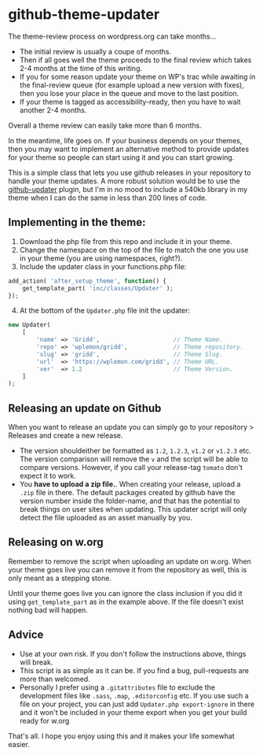 # github-theme-updater

The theme-review process on wordpress.org can take months...

* The initial review is usually a coupe of months.
* Then if all goes well the theme proceeds to the final review which takes 2-4 months at the time of this writing.
* If you for some reason update your theme on WP's trac while awaiting in the final-review queue (for example upload a new version with fixes), then you lose your place in the queue and move to the last position.
* If your theme is tagged as accessibility-ready, then you have to wait another 2-4 months.

Overall a theme review can easily take more than 6 months.

In the meantime, life goes on. If your business depends on your themes, then you may want to implement an alternative method to provide updates for your theme so people can start using it and you can start growing.

This is a simple class that lets you use github releases in your repository to handle your theme updates.
A more robust solution would be to use the [github-updater](https://github.com/afragen/github-updater) plugin, but I'm in no mood to include a 540kb library in my theme when I can do the same in less than 200 lines of code.

## Implementing in the theme:

1. Download the php file from this repo and include it in your theme.
2. Change the namespace on the top of the file to match the one you use in your theme (you are using namespaces, right?).
3. Include the updater class in your functions.php file:

```php
add_action( 'after_setup_theme', function() {
    get_template_part( 'inc/classes/Updater' );
});
```

4. At the bottom of the `Updater.php` file init the updater:

```php
new Updater(
	[
		'name' => 'Gridd',                     // Theme Name.
		'repo' => 'wplemon/gridd',             // Theme repository.
		'slug' => 'gridd',                     // Theme Slug.
		'url'  => 'https://wplemon.com/gridd', // Theme URL.
        'ver'  => 1.2                          // Theme Version.
	]
);
```

## Releasing an update on Github

When you want to release an update you can simply go to your repository > Releases and create a new release.  
* The version shouldeither be formatted as `1.2`, `1.2.3`, `v1.2` or `v1.2.3` etc. The version comparison will remove the `v` and the script will be able to compare versions. However, if you call your release-tag `tomato` don't expect it to work.
* You **have to upload a zip file.**. When creating your release, upload a `.zip` file in there. The default packages created by github have the version number inside the folder-name, and that has the potential to break things on user sites when updating. This updater script will only detect the file uploaded as an asset manually by you.

## Releasing on w.org

Remember to remove the script when uploading an update on w.org. When your theme goes live you can remove it from the repository as well, this is only meant as a stepping stone.

Until your theme goes live you can ignore the class inclusion if you did it using `get_template_part` as in the example above. If the file doesn't exist nothing bad will happen.

## Advice

* Use at your own risk. If you don't follow the instructions above, things will break.
* This script is as simple as it can be. If you find a bug, pull-requests are more than welcomed.
* Personally I prefer using a `.gitattributes` file to exclude the development files like `.sass`, `.map`, `.editorconfig` etc. If you use such a file on your project, you can just add `Updater.php export-ignore` in there and it won't be included in your theme export when you get your build ready for w.org

That's all. I hope you enjoy using this and it makes your life somewhat easier.